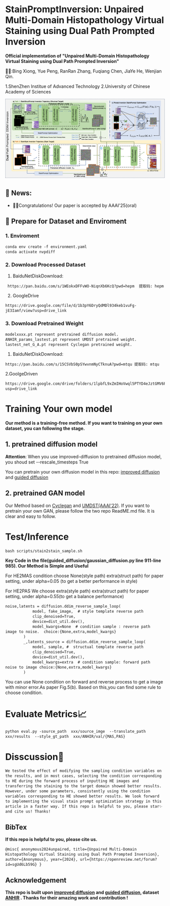 # StainPromptInversion: Unpaired Multi-Domain Histopathology Virtual Staining using Dual Path Prompted Inversion

**Official implementation of "Unpaired Multi-Domain Histopathology Virtual Staining using Dual Path Prompted Inversion"**

👨‍💻:Bing Xiong, Yue Peng, RanRan Zhang, Fuqiang Chen, JiaYe He, Wenjian Qin.

1.ShenZhen Institue of Advanced Technology
2.University of Chinese Academy of Sciences

![image](./assert/architecture_v4.png)

## 🤳 News:
+ 🎊🎊Congratulations! Our paper is accepted by AAAI'25(oral)

## 📑 Prepare for Dataset and Enviroment

### 1. Enviroment

```code
conda env create -f environment.yaml
conda activate nvpdiff
```

### 2. Download Processed Dataset

1. BaiduNetDiskDownload: 
```code
 https://pan.baidu.com/s/1WEokxDFFvWO-NiqnXb6KcQ?pwd=hepm  提取码: hepm 

```

2. GoogleDrive

```code
https://drive.google.com/file/d/1b3pY6DryQdMDl934keb1vuFg-jE3Iamf/view?usp=drive_link 
```

### 3. Download Pretrained Weight
```
modelxxxx.pt represent pretrained diffusion model. ANHIR_params_lastest.pt represent UMDST pretrained weight. lastest_net_G_A.pt represent Cyclegan pretrained weight.
```

1. BaiduNetDiskDownload: 
```code
https://pan.baidu.com/s/15CSVbS0pSYwvnmNyCTknuA?pwd=mtqu 提取码: mtqu 
```

2.GoolgeDriven
```code
https://drive.google.com/drive/folders/1lpbfL9xZmIHoVwql5PTYD4eJztGMV6Po?usp=drive_link
```

# Training Your own model

**Our method is a training-free method. If you want to training on your own dataset, you can following the stage.**

## 1. pretrained diffusion model

**Attention**: When you use improved-diffusion to pretrained diffusion model, you shoud set --rescale_timesteps True

You can pretrain your own diffusion model in this repo: [improved diffusion](https://github.com/openai/improved-diffusion) and [guided diffusion](https://github.com/openai/guided-diffusion)

## 2. pretrained GAN model
Our Method based on [Cyclegan](https://github.com/junyanz/CycleGAN) and [UMDST(AAAI'22)](https://github.com/linyiyang98/UMDST). If you want to pretrain your own GAN, please follow the two repo ReadME.md file. It is clear and easy to follow.

# Test/Inference

```
bash scripts/stain2stain_sample.sh
```
**Key Code in the file(guided_diffusion/gaussian_diffusion.py  line 911-line 985). Our Method is Simple and Useful**

For HE2MAS condition choose None(style path) extra(struct path) for paper setting, under alpha=0.05 (to get a better performance in style)

For HE2PAS We choose extra(style path) extra(struct path) for paper setting, under alpha=0.55(to get a balance performance)
```code
noise,latents = diffusion.ddim_reverse_sample_loop(
            model, fake_image,  # style template reverse path
            clip_denoised=True,
            device=dist_util.dev(),
            model_kwargs=None  # condition sample : reverse path  image to noise.  choice:{None,extra,model_kwargs}
        ) 
        _,latents_source = diffusion.ddim_reverse_sample_loop(
            model, sample, #  structual template reverse path
            clip_denoised=True,
            device=dist_util.dev(),
            model_kwargs=extra  # condition sample: forward path  noise to image choice:{None,extra,model_kwargs}
        )
```

You can use None condition on forward and reverse process to get a image with minor error.As paper Fig.5(b). Based on this,you can find some rule to choose condition. 

# Evaluate Metrics📈

```code
python eval.py -source_path  xxx/source_imge  --translate_path  xxx/results  --style_gt_path  xxx/ANHIR/val/{MAS,PAS} 
```

# Disscussion📰
```text
We tested the effect of modifying the sampling condition variables on the results, and in most cases, selecting the condition corresponding to HE during the forward process of inputting HE images and transferring the staining to the target domain showed better results. However, under some parameters, consistently using the condition variables corresponding to HE showed better results. We look forward to implementing the visual stain prompt optimization strategy in this article in a faster way. If this repo is helpful to you, please star✨ and cite us! Thanks!
```

## BibTex
**If this repo is helpful to you, please cite us.**
```text
@misc{ anonymous2024unpaired, title={Unpaired Multi-Domain Histopathology Virtual Staining using Dual Path Prompted Inversion}, author={Anonymous}, year={2024}, url={https://openreview.net/forum?id=sgUd6Lb59G} }

```

## Acknowledgement

**This repo is built upon [improved diffusion](https://github.com/openai/improved-diffusion) and [guided diffusion](https://github.com/openai/guided-diffusion), dataset [ANHIR](https://anhir.grand-challenge.org/) . Thanks for their amazing work and contribution !**
